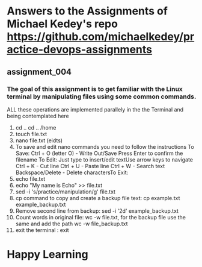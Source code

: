 # Answers to the Assignments of Michael Kedey's repo https://github.com/michaelkedey/practice-devops-assignments

 ## assignment_004


### The goal of this assignment is to get familiar with the Linux terminal by manipulating files using some common commands.


ALL these operations are implemented parallely in the the Terminal and being contemplated here

1. cd ..
 cd .. /home
2.  touch file.txt
3. nano file.txt (eidts)
4. To save and edit nano commands you need to follow the instructions
   To Save:
        Ctrl + O (letter O) - Write Out/Save
        Press Enter to confirm the filename
   To Edit:
        Just type to insert/edit textUse arrow keys to navigate
        Ctrl + K - Cut line
        Ctrl + U - Paste line
        Ctrl + W - Search text
        Backspace/Delete - Delete charactersTo Exit:
6. echo file.txt
7.  echo "My name is Echo" >> file.txt
8. sed -i 's/practice/manipulation/g' file.txt
9. cp command to copy  and create a backup file text:  cp example.txt example_backup.txt
10.   Remove second line from backup:  sed -i '2d' example_backup.txt
11. Count words in original file: wc -w file.txt, for the backup file use the same and add the path wc -w file_backup.txt
12. exit the terminal : exit


# Happy Learning


